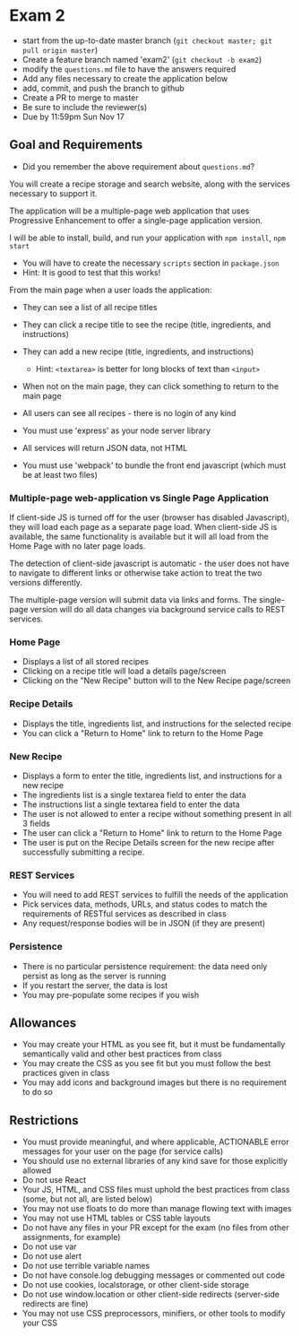 # Exam 2

* start from the up-to-date master branch (`git checkout master; git pull origin master`)
* Create a feature branch named 'exam2' (`git checkout -b exam2`)
* modify the `questions.md` file to have the answers required
* Add any files necessary to create the application below
* add, commit, and push the branch to github
* Create a PR to merge to master
* Be sure to include the reviewer(s)
* Due by 11:59pm Sun Nov 17

## Goal and Requirements

* Did you remember the above requirement about `questions.md`?

You will create a recipe storage and search website, along with the services necessary to support it.

The application will be a multiple-page web application that uses Progressive Enhancement to offer a single-page application version.

I will be able to install, build, and run your application with `npm install`, `npm start`
* You will have to create the necessary `scripts` section in `package.json`
* Hint: It is good to test that this works!

From the main page when a user loads the application:
* They can see a list of all recipe titles
* They can click a recipe title to see the recipe (title, ingredients, and instructions)
* They can add a new recipe (title, ingredients, and instructions)
    * Hint: `<textarea>` is better for long blocks of text than `<input>`
* When not on the main page, they can click something to return to the main page
* All users can see all recipes - there is no login of any kind

* You must use 'express' as your node server library
* All services will return JSON data, not HTML
* You must use 'webpack' to bundle the front end javascript (which must be at least two files)

### Multiple-page web-application vs Single Page Application

If client-side JS is turned off for the user (browser has disabled Javascript), they will load each page as a separate page load.  When client-side JS is available, the same functionality is available but it will all load from the Home Page with no later page loads.

The detection of client-side javascript is automatic - the user does not have to navigate to different links or otherwise take action to treat the two versions differently.

The multiple-page version will submit data via links and forms.  The single-page version will do all data changes via background service calls to REST services.


### Home Page
* Displays a list of all stored recipes
* Clicking on a recipe title will load a details page/screen
* Clicking on the "New Recipe" button will to the New Recipe page/screen

### Recipe Details
* Displays the title, ingredients list, and instructions for the selected recipe
* You can click a "Return to Home" link to return to the Home Page

### New Recipe
* Displays a form to enter the title, ingredients list, and instructions for a new recipe
* The ingredients list is a single textarea field to enter the data
* The instructions list a single textarea field to enter the data
* The user is not allowed to enter a recipe without something present in all 3 fields
* The user can click a "Return to Home" link to return to the Home Page
* The user is put on the Recipe Details screen for the new recipe after successfully submitting a recipe.

### REST Services

* You will need to add REST services to fulfill the needs of the application
* Pick services data, methods, URLs, and status codes to match the requirements of RESTful services as described in class
* Any request/response bodies will be in JSON (if they are present)

### Persistence
* There is no particular persistence requirement: the data need only persist as long as the server is running
* If you restart the server, the data is lost
* You may pre-populate some recipes if you wish

## Allowances
* You may create your HTML as you see fit, but it must be fundamentally semantically valid and other best practices from class
* You may create the CSS as you see fit but you must follow the best practices given in class
* You may add icons and background images but there is no requirement to do so

## Restrictions
* You must provide meaningful, and where applicable, ACTIONABLE error messages for your user on the page (for service calls)
* You should use no external libraries of any kind save for those explicitly allowed
* Do not use React
* Your JS, HTML, and CSS files must uphold the best practices from class (some, but not all, are listed below)
* You may not use floats to do more than manage flowing text with images
* You may not use HTML tables or CSS table layouts
* Do not have any files in your PR except for the exam (no files from other assignments, for example)
* Do not use var
* Do not use alert
* Do not use terrible variable names
* Do not have console.log debugging messages or commented out code
* Do not use cookies, localstorage, or other client-side storage
* Do not use window.location or other client-side redirects (server-side redirects are fine)
* You may not use CSS preprocessors, minifiers, or other tools to modify your CSS

